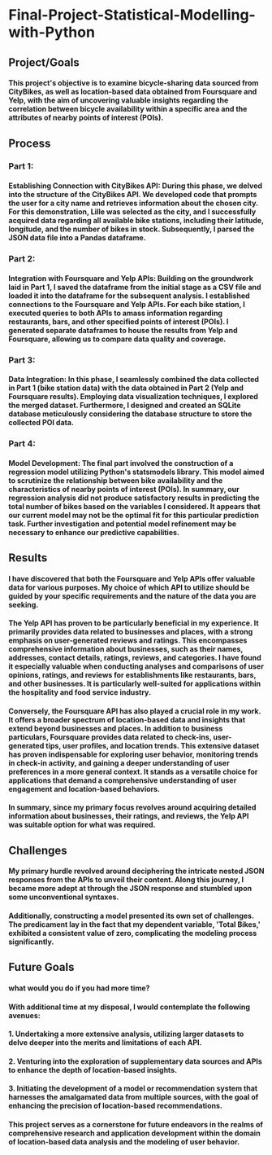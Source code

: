 # Final-Project-Statistical-Modelling-with-Python

## Project/Goals

#### This project's objective is to examine bicycle-sharing data sourced from CityBikes, as well as location-based data obtained from Foursquare and Yelp, with the aim of uncovering valuable insights regarding the correlation between bicycle availability within a specific area and the attributes of nearby points of interest (POIs). 

## Process


### Part 1: 

#### Establishing Connection with CityBikes API: During this phase, we delved into the structure of the CityBikes API. We developed code that prompts the user for a city name and retrieves information about the chosen city. For this demonstration, Lille was selected as the city, and I successfully acquired data regarding all available bike stations, including their latitude, longitude, and the number of bikes in stock. Subsequently, I parsed the JSON data file into a Pandas dataframe.

### Part 2: 

#### Integration with Foursquare and Yelp APIs: Building on the groundwork laid in Part 1, I saved the dataframe from the initial stage as a CSV file and loaded it into the dataframe for the subsequent analysis. I established connections to the Foursquare and Yelp APIs. For each bike station, I executed queries to both APIs to amass information regarding restaurants, bars, and other specified points of interest (POIs). I generated separate dataframes to house the results from Yelp and Foursquare, allowing us to compare data quality and coverage.


### Part 3: 

#### Data Integration: In this phase, I seamlessly combined the data collected in Part 1 (bike station data) with the data obtained in Part 2 (Yelp and Foursquare results). Employing data visualization techniques, I explored the merged dataset. Furthermore, I designed and created an SQLite database meticulously considering the database structure to store the collected POI data.

### Part 4: 

#### Model Development: The final part involved the construction of a regression model utilizing Python's statsmodels library. This model aimed to scrutinize the relationship between bike availability and the characteristics of nearby points of interest (POIs). In summary, our regression analysis did not produce satisfactory results in predicting the total number of bikes based on the variables I considered. It appears that our current model may not be the optimal fit for this particular prediction task. Further investigation and potential model refinement may be necessary to enhance our predictive capabilities.



## Results

#### I have discovered that both the Foursquare and Yelp APIs offer valuable data for various purposes. My choice of which API to utilize should be guided by your specific requirements and the nature of the data you are seeking.

#### The Yelp API has proven to be particularly beneficial in my experience. It primarily provides data related to businesses and places, with a strong emphasis on user-generated reviews and ratings. This encompasses comprehensive information about businesses, such as their names, addresses, contact details, ratings, reviews, and categories. I have found it especially valuable when conducting analyses and comparisons of user opinions, ratings, and reviews for establishments like restaurants, bars, and other businesses. It is particularly well-suited for applications within the hospitality and food service industry.

#### Conversely, the Foursquare API has also played a crucial role in my work. It offers a broader spectrum of location-based data and insights that extend beyond businesses and places. In addition to business particulars, Foursquare provides data related to check-ins, user-generated tips, user profiles, and location trends. This extensive dataset has proven indispensable for exploring user behavior, monitoring trends in check-in activity, and gaining a deeper understanding of user preferences in a more general context. It stands as a versatile choice for applications that demand a comprehensive understanding of user engagement and location-based behaviors.

#### In summary, since my primary focus revolves around acquiring detailed information about businesses, their ratings, and reviews, the Yelp API was suitable option for what was required. 

## Challenges 

#### My primary hurdle revolved around deciphering the intricate nested JSON responses from the APIs to unveil their content. Along this journey, I became more adept at through the JSON response and stumbled upon some unconventional syntaxes.

#### Additionally, constructing a model presented its own set of challenges. The predicament lay in the fact that my dependent variable, 'Total Bikes,' exhibited a consistent value of zero, complicating the modeling process significantly.

## Future Goals
#### what would you do if you had more time?

#### With additional time at my disposal, I would contemplate the following avenues:

#### 1. Undertaking a more extensive analysis, utilizing larger datasets to delve deeper into the merits and limitations of each API.

#### 2. Venturing into the exploration of supplementary data sources and APIs to enhance the depth of location-based insights.

#### 3. Initiating the development of a model or recommendation system that harnesses the amalgamated data from multiple sources, with the goal of enhancing the precision of location-based recommendations.

#### This project serves as a cornerstone for future endeavors in the realms of comprehensive research and application development within the domain of location-based data analysis and the modeling of user behavior.
